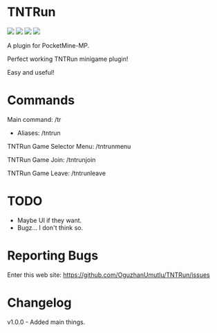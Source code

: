 # TNTRun
[![](https://poggit.pmmp.io/shield.state/TNTRun)](https://poggit.pmmp.io/p/TNTRun)
[![](https://poggit.pmmp.io/shield.api/TNTRun)](https://poggit.pmmp.io/p/TNTRun)
[![](https://poggit.pmmp.io/shield.dl.total/TNTRun)](https://poggit.pmmp.io/p/TNTRun)
[![](https://poggit.pmmp.io/shield.dl/TNTRun)](https://poggit.pmmp.io/p/TNTRun)

A plugin for PocketMine-MP.

Perfect working TNTRun minigame plugin!

Easy and useful!

# Commands
Main command: /tr

- Aliases: /tntrun

TNTRun Game Selector Menu: /tntrunmenu

TNTRun Game Join: /tntrunjoin

TNTRun Game Leave: /tntrunleave

# TODO

- Maybe UI if they want.
- Bugz... I don't think so.

# Reporting Bugs

Enter this web site: https://github.com/OguzhanUmutlu/TNTRun/issues

# Changelog

v1.0.0 - Added main things.
